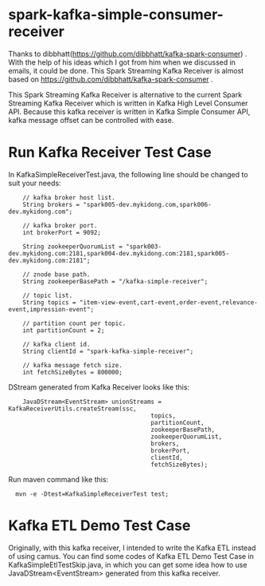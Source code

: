 # spark-kafka-simple-consumer-receiver
Thanks to dibbhatt(https://github.com/dibbhatt/kafka-spark-consumer) .
With the help of his ideas which I got from him when we discussed in emails, it could be done.
This Spark Streaming Kafka Receiver is almost based on https://github.com/dibbhatt/kafka-spark-consumer .

This Spark Streaming Kafka Receiver is alternative to the current Spark Streaming Kafka Receiver which is written in Kafka High Level Consumer API.
Because this kafka receiver is written in Kafka Simple Consumer API, kafka message offset can be controlled with ease.


# Run Kafka Receiver Test Case
In KafkaSimpleReceiverTest.java, the following line should be changed to suit your needs:
    		
		// kafka broker host list.
		String brokers = "spark005-dev.mykidong.com,spark006-dev.mykidong.com";
		
		// kafka broker port.
		int brokerPort = 9092;
		
		String zookeeperQuorumList = "spark003-dev.mykidong.com:2181,spark004-dev.mykidong.com:2181,spark005-dev.mykidong.com:2181";
		
		// znode base path.
		String zookeeperBasePath = "/kafka-simple-receiver";
		
		// topic list.
		String topics = "item-view-event,cart-event,order-event,relevance-event,impression-event";	
		
		// partition count per topic.
		int partitionCount = 2;
		
		// kafka client id.
		String clientId = "spark-kafka-simple-receiver";
		
		// kafka message fetch size.
		int fetchSizeBytes = 800000;	


DStream generated from Kafka Receiver looks like this:


		JavaDStream<EventStream> unionStreams = KafkaReceiverUtils.createStream(ssc, 
											topics, 
											partitionCount, 
											zookeeperBasePath, 
											zookeeperQuorumList, 
											brokers, 
											brokerPort, 
											clientId, 
											fetchSizeBytes);




Run maven command like this:

      mvn -e -Dtest=KafkaSimpleReceiverTest test;


# Kafka ETL Demo Test Case
Originally, with this kafka receiver, I intended to write the Kafka ETL instead of using camus.
You can find some codes of Kafka ETL Demo Test Case in KafkaSimpleEtlTestSkip.java, 
in which you can get some idea how to use JavaDStream&lt;EventStream&gt; generated from this kafka receiver.
  

